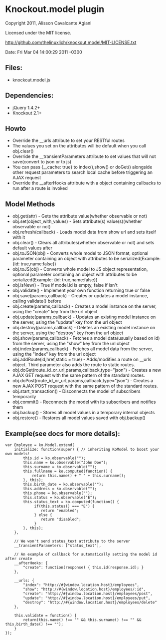# Knockout.model plugin
Copyright 2011, Alisson Cavalcante Agiani

Licensed under the MIT license.

http://github.com/thelinuxlich/knockout.model/MIT-LICENSE.txt

Date: Fri Mar 04 14:00:29 2011 -0300

## Files:
* knockout.model.js

## Dependencies:
* jQuery 1.4.2+
* Knockout 2.1+

## Howto
* Override the __urls attribute to set your RESTful routes
* The values you set on the attributes will be default when you call obj.clear()
* Override the __transientParameters attribute to set values that will not save(convert to json or to js)
* You can pass {__cache: true} to index(),show() or doGet() alongside other request parameters to search local cache before triggering an AJAX request
* Override the __afterHooks attribute with a object containing callbacks to run after a route is invoked

## Model Methods
* obj.get(attr) - Gets the attribute value(whether observable or not)
* obj.set(object_with_values) - Sets attribute(s) value(s)(whether observable or not)
* obj.refresh(callback) - Loads model data from show url and sets itself with it
* obj.clear() - Clears all attributes(whether observable or not) and sets default values after
* obj.toJSON(obj) - Converts whole model to JSON format, optional parameter containing an object with attributes to be serialized(Example: {id: true,name:false})
* obj.toJS(obj) - Converts whole model to JS object representation, optional parameter containing an object with attributes to be serialized(Example: {id: true,name:false})
* obj.isNew() - True if model.id is empty, false if isn't
* obj.validate() - Implement your own function returning true or false
* obj.save(params,callback) - Creates or updates a model instance, calling validate() before
* obj.create(params,callback) - Creates a model instance on the server, using the "create" key from the url object
* obj.update(params,callback) - Updates an existing model instance on the server, using the "update" key from the url object
* obj.destroy(params,callback) - Deletes an existing model instance on the server, using the "destroy" key from the url object
* obj.show(params,callback) - Fetches a model data(usually based on id) from the server, using the "show" key from the url object
* obj.index(params,callback) - Fetches all model data from the server, using the "index" key from the url object
* obj.addRoute(id,href,static = true) - Adds/modifies a route on __urls object. Third parameter also adds the route to static routes.
* obj.doGet(route_id_or_url,params,callback,type="json") - Creates a new AJAX GET request with the same pattern of the standard routes.
* obj.doPost(route_id_or_url,params,callback,type="json") - Creates a new AJAX POST request with the same pattern of the standard routes.
* obj.start_transaction() - Disconnects the model of subscribers temporarily
* obj.commit() - Reconnects the model with its subscribers and notifies them
* obj.backup() - Stores all model values in a temporary internal objects
* obj.restore() - Restores all model values saved with obj.backup()

## Example(see docs for more details):
    var Employee = ko.Model.extend(
        initialize: function(super) { // inheriting KoModel to boost your own models!
            this.id = ko.observable("");
            this.name = ko.observable("John Doe");
            this.surname = ko.observable("");
            this.fullname = ko.computed(function() {
                return this.name() + " " + this.surname();
            }, this);
            this.birth_date = ko.observable("");
            this.address = ko.observable("");
            this.phone = ko.observable("");
            this.status = ko.observable("E");
            this.status_text = ko.computed(function() {
                 if(this.status() === "E") {
                    return "enabled";
                 } else {
                    return "disabled";
                 }
            }, this);
        },

        // We won't send status_text attribute to the server
        __transientParameters: ["status_text"],

        // An example of callback for automatically setting the model id after create
        __afterHooks: {
            "create": function(response) { this.id(response.id); }
        },

        __urls: {
            "index": "http://#{window.location.host}/employees",
            "show": "http://#{window.location.host}/employees/:id",
            "create": "http://#{window.location.host}/employees/post",
            "update": "http://#{window.location.host}/employees/put",
            "destroy": "http://#{window.location.host}/employees/delete"
        },

        this.validate = function() {
            return(this.name() !== "" && this.surname() !== "" && this.birth_date() !== "");
        }
    });

